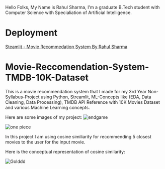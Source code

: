Hello Folks, My Name is Rahul Sharma, I'm a graduate B.Tech student with Computer Science with Specialiation of Artificial Intelligence. 

# Deployment
[Steamlit - Movie Recommedation System By Rahul Sharma](https://movie-recommendation-system-rahul-sharma.streamlit.app/)

# Movie-Reccomendation-System-TMDB-10K-Dataset
This is a movie recommendation system that I made for my 3rd Year Non-Syllabus-Project using Python, Streamlit, ML-Concepts like (EDA, Data Cleaning, Data Processing), TMDB API Reference with 10K Movies Dataset and various Machine Learning concepts. 

Here are some images of my project:
![endgame](https://github.com/user-attachments/assets/d2ddd14f-78a2-467d-b52c-4bcc920e3f72)


![one piece](https://github.com/user-attachments/assets/7e6a339a-ead4-4807-af1c-a3785351c4c3)


In this project I am using cosine similiarity for recommending 5 closest movies to the user for the input movie.

Here is the conceptual representation of cosine similarity:

![Golddd](https://github.com/user-attachments/assets/67c06d6d-487e-445b-9aba-e7bb2e1091f2)
